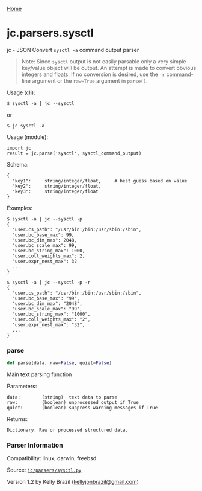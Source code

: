[Home](https://kellyjonbrazil.github.io/jc/)
<a id="jc.parsers.sysctl"></a>

# jc.parsers.sysctl

jc - JSON Convert `sysctl -a` command output parser

> Note: Since `sysctl` output is not easily parsable only a very simple
> key/value object will be output. An attempt is made to convert obvious
> integers and floats. If no conversion is desired, use the `-r`
> command-line argument or the `raw=True` argument in `parse()`.

Usage (cli):

    $ sysctl -a | jc --sysctl

or

    $ jc sysctl -a

Usage (module):

    import jc
    result = jc.parse('sysctl', sysctl_command_output)

Schema:

    {
      "key1":     string/integer/float,     # best guess based on value
      "key2":     string/integer/float,
      "key3":     string/integer/float
    }

Examples:

    $ sysctl -a | jc --sysctl -p
    {
      "user.cs_path": "/usr/bin:/bin:/usr/sbin:/sbin",
      "user.bc_base_max": 99,
      "user.bc_dim_max": 2048,
      "user.bc_scale_max": 99,
      "user.bc_string_max": 1000,
      "user.coll_weights_max": 2,
      "user.expr_nest_max": 32
      ...
    }

    $ sysctl -a | jc --sysctl -p -r
    {
      "user.cs_path": "/usr/bin:/bin:/usr/sbin:/sbin",
      "user.bc_base_max": "99",
      "user.bc_dim_max": "2048",
      "user.bc_scale_max": "99",
      "user.bc_string_max": "1000",
      "user.coll_weights_max": "2",
      "user.expr_nest_max": "32",
      ...
    }

<a id="jc.parsers.sysctl.parse"></a>

### parse

```python
def parse(data, raw=False, quiet=False)
```

Main text parsing function

Parameters:

    data:        (string)  text data to parse
    raw:         (boolean) unprocessed output if True
    quiet:       (boolean) suppress warning messages if True

Returns:

    Dictionary. Raw or processed structured data.

### Parser Information
Compatibility:  linux, darwin, freebsd

Source: [`jc/parsers/sysctl.py`](https://github.com/kellyjonbrazil/jc/blob/master/jc/parsers/sysctl.py)

Version 1.2 by Kelly Brazil (kellyjonbrazil@gmail.com)
